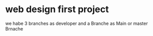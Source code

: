 # web design first project 
we habe 3 branches as developer and a Branche as Main or master Brnache
